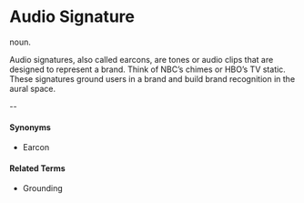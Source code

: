 # Audio Signature
noun.

Audio signatures, also called earcons, are tones or audio clips that are designed to represent a brand. Think of NBC’s chimes or HBO’s TV static. These signatures ground users in a brand and build brand recognition in the aural space. 

--

#### Synonyms
* Earcon

#### Related Terms
* Grounding